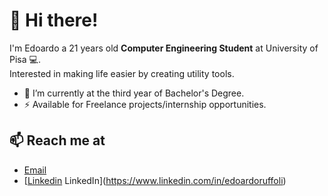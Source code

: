 # :wave: Hi there!
I'm Edoardo a 21 years old **Computer Engineering Student** at University of Pisa 💻.\
Interested in making life easier by creating utility tools.

- 🔭 I’m currently at the third year of Bachelor's Degree.
- ⚡  Available for Freelance projects/internship opportunities.

## 📫 Reach me at 
- [Email](mailto:ruffoli99@gmail.com)
- [[Linkedin](https://i.stack.imgur.com/gVE0j.png) LinkedIn](https://www.linkedin.com/in/edoardoruffoli)
